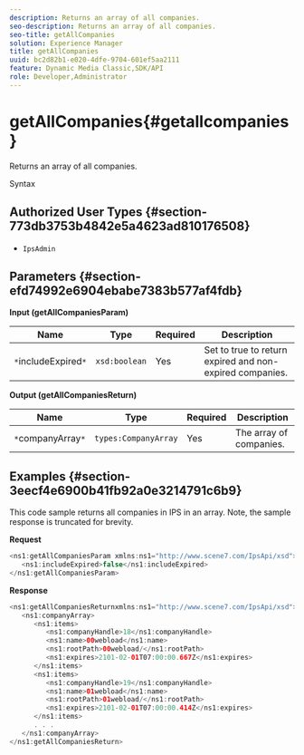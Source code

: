 ```yaml
---
description: Returns an array of all companies.
seo-description: Returns an array of all companies.
seo-title: getAllCompanies
solution: Experience Manager
title: getAllCompanies
uuid: bc2d82b1-e020-4dfe-9704-601ef5aa2111
feature: Dynamic Media Classic,SDK/API
role: Developer,Administrator
---
```


# getAllCompanies{#getallcompanies}

Returns an array of all companies.

 Syntax 

## Authorized User Types {#section-773db3753b4842e5a4623ad810176508}

* `IpsAdmin`

## Parameters {#section-efd74992e6904ebabe7383b577af4fdb}

**Input (getAllCompaniesParam)** 

|  Name  | Type  | Required  | Description  |
|---|---|---|---|
|  `*`includeExpired`*`  | `xsd:boolean`  | Yes  | Set to true to return expired and non-expired companies.  |

**Output (getAllCompaniesReturn)** 

|  Name  | Type  | Required  | Description  |
|---|---|---|---|
|  `*`companyArray`*`  | `types:CompanyArray`  | Yes  | The array of companies.  |

## Examples {#section-3eecf4e6900b41fb92a0e3214791c6b9}

This code sample returns all companies in IPS in an array. Note, the sample response is truncated for brevity.

**Request** 

```java
<ns1:getAllCompaniesParam xmlns:ns1="http://www.scene7.com/IpsApi/xsd">
   <ns1:includeExpired>false</ns1:includeExpired>
</ns1:getAllCompaniesParam>
```

**Response** 

```java
<ns1:getAllCompaniesReturnxmlns:ns1="http://www.scene7.com/IpsApi/xsd">
   <ns1:companyArray>
      <ns1:items>
         <ns1:companyHandle>18</ns1:companyHandle>
         <ns1:name>00webload</ns1:name>
         <ns1:rootPath>00webload/</ns1:rootPath>
         <ns1:expires>2101-02-01T07:00:00.667Z</ns1:expires>
      </ns1:items>
      <ns1:items>
         <ns1:companyHandle>19</ns1:companyHandle>
         <ns1:name>01webload</ns1:name>
         <ns1:rootPath>01webload/</ns1:rootPath>
         <ns1:expires>2101-02-01T07:00:00.414Z</ns1:expires>
      </ns1:items>
      . . .
   </ns1:companyArray>
</ns1:getAllCompaniesReturn>
```

